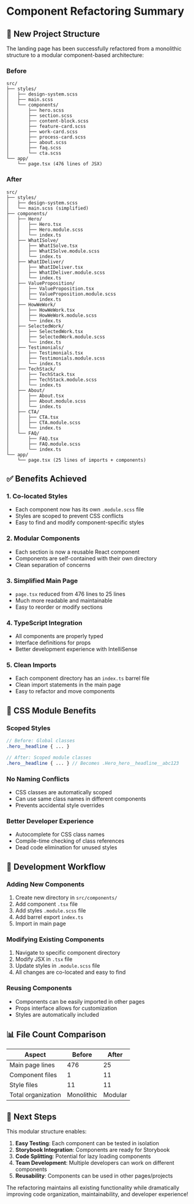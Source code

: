 # Component Refactoring Summary

## 📁 New Project Structure

The landing page has been successfully refactored from a monolithic structure to a modular component-based architecture:

### Before

```
src/
├── styles/
│   ├── design-system.scss
│   ├── main.scss
│   └── components/
│       ├── hero.scss
│       ├── section.scss
│       ├── content-block.scss
│       ├── feature-card.scss
│       ├── work-card.scss
│       ├── process-card.scss
│       ├── about.scss
│       ├── faq.scss
│       └── cta.scss
└── app/
    └── page.tsx (476 lines of JSX)
```

### After

```
src/
├── styles/
│   ├── design-system.scss
│   └── main.scss (simplified)
├── components/
│   ├── Hero/
│   │   ├── Hero.tsx
│   │   ├── Hero.module.scss
│   │   └── index.ts
│   ├── WhatISolve/
│   │   ├── WhatISolve.tsx
│   │   ├── WhatISolve.module.scss
│   │   └── index.ts
│   ├── WhatIDeliver/
│   │   ├── WhatIDeliver.tsx
│   │   ├── WhatIDeliver.module.scss
│   │   └── index.ts
│   ├── ValueProposition/
│   │   ├── ValueProposition.tsx
│   │   ├── ValueProposition.module.scss
│   │   └── index.ts
│   ├── HowWeWork/
│   │   ├── HowWeWork.tsx
│   │   ├── HowWeWork.module.scss
│   │   └── index.ts
│   ├── SelectedWork/
│   │   ├── SelectedWork.tsx
│   │   ├── SelectedWork.module.scss
│   │   └── index.ts
│   ├── Testimonials/
│   │   ├── Testimonials.tsx
│   │   ├── Testimonials.module.scss
│   │   └── index.ts
│   ├── TechStack/
│   │   ├── TechStack.tsx
│   │   ├── TechStack.module.scss
│   │   └── index.ts
│   ├── About/
│   │   ├── About.tsx
│   │   ├── About.module.scss
│   │   └── index.ts
│   ├── CTA/
│   │   ├── CTA.tsx
│   │   ├── CTA.module.scss
│   │   └── index.ts
│   └── FAQ/
│       ├── FAQ.tsx
│       ├── FAQ.module.scss
│       └── index.ts
└── app/
    └── page.tsx (25 lines of imports + components)
```

## ✅ Benefits Achieved

### 1. **Co-located Styles**

- Each component now has its own `.module.scss` file
- Styles are scoped to prevent CSS conflicts
- Easy to find and modify component-specific styles

### 2. **Modular Components**

- Each section is now a reusable React component
- Components are self-contained with their own directory
- Clean separation of concerns

### 3. **Simplified Main Page**

- `page.tsx` reduced from 476 lines to 25 lines
- Much more readable and maintainable
- Easy to reorder or modify sections

### 4. **TypeScript Integration**

- All components are properly typed
- Interface definitions for props
- Better development experience with IntelliSense

### 5. **Clean Imports**

- Each component directory has an `index.ts` barrel file
- Clean import statements in the main page
- Easy to refactor and move components

## 🎨 CSS Module Benefits

### Scoped Styles

```scss
// Before: Global classes
.hero__headline { ... }

// After: Scoped module classes
.hero__headline { ... } // Becomes .Hero_hero__headline__abc123
```

### No Naming Conflicts

- CSS classes are automatically scoped
- Can use same class names in different components
- Prevents accidental style overrides

### Better Developer Experience

- Autocomplete for CSS class names
- Compile-time checking of class references
- Dead code elimination for unused styles

## 🚀 Development Workflow

### Adding New Components

1. Create new directory in `src/components/`
2. Add component `.tsx` file
3. Add styles `.module.scss` file
4. Add barrel export `index.ts`
5. Import in main page

### Modifying Existing Components

1. Navigate to specific component directory
2. Modify JSX in `.tsx` file
3. Update styles in `.module.scss` file
4. All changes are co-located and easy to find

### Reusing Components

- Components can be easily imported in other pages
- Props interface allows for customization
- Styles are automatically included

## 📊 File Count Comparison

| Aspect             | Before     | After   |
| ------------------ | ---------- | ------- |
| Main page lines    | 476        | 25      |
| Component files    | 1          | 11      |
| Style files        | 11         | 11      |
| Total organization | Monolithic | Modular |

## 🎯 Next Steps

This modular structure enables:

1. **Easy Testing**: Each component can be tested in isolation
2. **Storybook Integration**: Components are ready for Storybook
3. **Code Splitting**: Potential for lazy loading components
4. **Team Development**: Multiple developers can work on different components
5. **Reusability**: Components can be used in other pages/projects

The refactoring maintains all existing functionality while dramatically improving code organization, maintainability, and developer experience!
